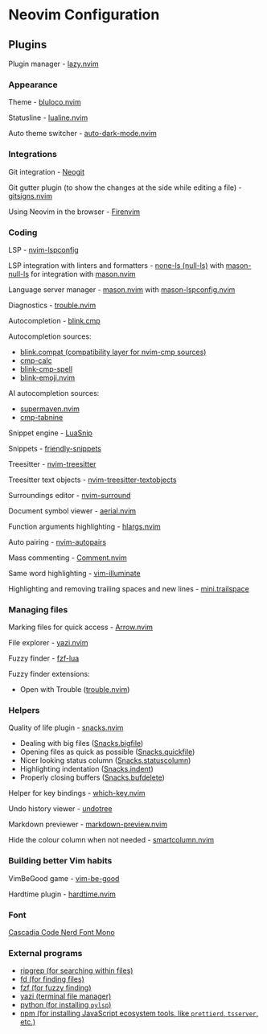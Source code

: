 # Neovim Configuration

## Plugins

Plugin manager -
[lazy.nvim](https://github.com/folke/lazy.nvim)

### Appearance

Theme -
[bluloco.nvim](https://github.com/uloco/bluloco.nvim)

Statusline -
[lualine.nvim](https://github.com/nvim-lualine/lualine.nvim)

Auto theme switcher -
[auto-dark-mode.nvim](https://github.com/f-person/auto-dark-mode.nvim)

### Integrations

Git integration -
[Neogit](https://github.com/NeogitOrg/neogit)

Git gutter plugin (to show the changes at the side while editing a file) -
[gitsigns.nvim](https://github.com/lewis6991/gitsigns.nvim)

Using Neovim in the browser -
[Firenvim](https://github.com/glacambre/firenvim)

### Coding

LSP - [nvim-lspconfig](https://github.com/neovim/nvim-lspconfig)

LSP integration with linters and formatters -
[none-ls (null-ls)](https://github.com/nvimtools/none-ls.nvim)
with [mason-null-ls](https://github.com/jay-babu/mason-null-ls.nvim)
for integration with [mason.nvim](https://github.com/williamboman/mason.nvim)

Language server manager -
[mason.nvim](https://github.com/williamboman/mason.nvim)
with [mason-lspconfig.nvim](https://github.com/williamboman/mason-lspconfig.nvim)

Diagnostics -
[trouble.nvim](https://github.com/folke/trouble.nvim)

Autocompletion -
[blink.cmp](https://github.com/Saghen/blink.cmp)

Autocompletion sources:

- [blink.compat (compatibility layer for nvim-cmp sources)](https://github.com/Saghen/blink.compat)
- [cmp-calc](https://github.com/hrsh7th/cmp-calc)
- [blink-cmp-spell](https://github.com/ribru17/blink-cmp-spell)
- [blink-emoji.nvim](https://github.com/moyiz/blink-emoji.nvim)

AI autocompletion sources:

- [supermaven.nvim](https://github.com/supermaven-inc/supermaven-nvim)
- [cmp-tabnine](https://github.com/tzachar/cmp-tabnine)

Snippet engine -
[LuaSnip](https://github.com/L3MON4D3/LuaSnip)

Snippets -
[friendly-snippets](https://github.com/rafamadriz/friendly-snippets)

Treesitter -
[nvim-treesitter](https://github.com/nvim-treesitter/nvim-treesitter)

Treesitter text objects -
[nvim-treesitter-textobjects](https://github.com/nvim-treesitter/nvim-treesitter-textobjects)

Surroundings editor -
[nvim-surround](https://github.com/kylechui/nvim-surround)

Document symbol viewer -
[aerial.nvim](https://github.com/stevearc/aerial.nvim)

Function arguments highlighting -
[hlargs.nvim](https://github.com/m-demare/hlargs.nvim)

Auto pairing -
[nvim-autopairs](https://github.com/windwp/nvim-autopairs)

Mass commenting -
[Comment.nvim](https://github.com/numToStr/Comment.nvim)

Same word highlighting -
[vim-illuminate](https://github.com/RRethy/vim-illuminate)

Highlighting and removing trailing spaces and new lines -
[mini.trailspace](https://github.com/echasnovski/mini.trailspace)

### Managing files

Marking files for quick access -
[Arrow.nvim](https://github.com/otavioschwanck/arrow.nvim)

File explorer -
[yazi.nvim](https://github.com/mikavilpas/yazi.nvim)

Fuzzy finder -
[fzf-lua](https://github.com/ibhagwan/fzf-lua)

Fuzzy finder extensions:

- Open with Trouble ([trouble.nvim](https://github.com/folke/trouble.nvim))

### Helpers

Quality of life plugin - [snacks.nvim](https://github.com/folke/snacks.nvim)

- Dealing with big files ([Snacks.bigfile](https://github.com/folke/snacks.nvim/blob/main/docs/bigfile.md))
- Opening files as quick as possible ([Snacks.quickfile](https://github.com/folke/snacks.nvim/blob/main/docs/quickfile.md))
- Nicer looking status column ([Snacks.statuscolumn](https://github.com/folke/snacks.nvim/blob/main/docs/statuscolumn.md))
- Highlighting indentation ([Snacks.indent](https://github.com/folke/snacks.nvim/blob/main/docs/indent.md))
- Properly closing buffers ([Snacks.bufdelete](https://github.com/folke/snacks.nvim/blob/main/docs/bufdelete.md))

Helper for key bindings -
[which-key.nvim](https://github.com/folke/which-key.nvim)

Undo history viewer -
[undotree](https://github.com/mbbill/undotree)

Markdown previewer -
[markdown-preview.nvim](https://github.com/iamcco/markdown-preview.nvim)

Hide the colour column when not needed -
[smartcolumn.nvim](https://github.com/m4xshen/smartcolumn.nvim)

### Building better Vim habits

VimBeGood game -
[vim-be-good](https://github.com/ThePrimeagen/vim-be-good)

Hardtime plugin -
[hardtime.nvim](https://github.com/m4xshen/hardtime.nvim)

### Font

[Cascadia Code Nerd Font Mono](https://github.com/ryanoasis/nerd-fonts/tree/master/patched-fonts/CascadiaCode)

<!-- [Maple Mono NF CN](https://github.com/subframe7536/maple-font) -->

### External programs

- [ripgrep (for searching within files)](https://github.com/BurntSushi/ripgrep)
- [fd (for finding files)](https://github.com/sharkdp/fd)
- [fzf (for fuzzy finding)](https://github.com/junegunn/fzf)
- [yazi (terminal file manager)](https://github.com/sxyazi/yazi)
- [python (for installing `pylsp`)](https://www.python.org/)
- [npm (for installing JavaScript ecosystem tools, like `prettierd`, `tsserver`, etc.)](https://www.npmjs.com/)
